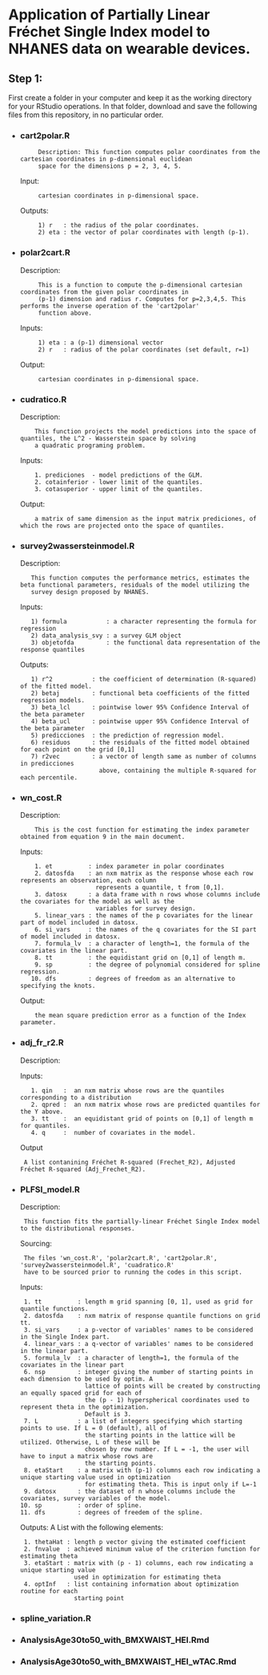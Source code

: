# Application of Partially Linear Fréchet Single Index model to NHANES data on wearable devices.

## Step 1:

First create a folder in your computer and keep it as the working directory for your RStudio operations. In that folder, download and save the following files from this repository, in no particular order. 

 - ### cart2polar.R
    
            Description: This function computes polar coordinates from the cartesian coordinates in p-dimensional euclidean 
            space for the dimensions p = 2, 3, 4, 5.
            
    Input:
    
            cartesian coordinates in p-dimensional space.
             
    Outputs:  
    
            1) r   : the radius of the polar coordinates.
            2) eta : the vector of polar coordinates with length (p-1).

 - ### polar2cart.R

    Description: 
    
            This is a function to compute the p-dimensional cartesian coordinates from the given polar coordinates in 
            (p-1) dimension and radius r. Computes for p=2,3,4,5. This performs the inverse operation of the 'cart2polar' 
            function above.

    Inputs: 
    
            1) eta : a (p-1) dimensional vector
            2) r   : radius of the polar coordinates (set default, r=1)
    
    
    Output:         
            
            cartesian coordinates in p-dimensional space.
    
  - ### cudratico.R
    
    Description: 
    
            This function projects the model predictions into the space of quantiles, the L^2 - Wasserstein space by solving 
            a quadratic programing problem. 
    
    Inputs:
    
            1. prediciones  - model predictions of the GLM.
            2. cotainferior - lower limit of the quantiles.
            3. cotasuperior - upper limit of the quantiles.
    
    Output:
    
            a matrix of same dimension as the input matrix prediciones, of which the rows are projected onto the space of quantiles.
    
  - ### survey2wassersteinmodel.R

    Description:
    
           This function computes the performance metrics, estimates the beta functional parameters, residuals of the model utilizing the 
           survey design proposed by NHANES. 
           
    Inputs: 
    
           1) formula           : a character representing the formula for regression
           2) data_analysis_svy : a survey GLM object 
           3) objetofda         : the functional data representation of the response quantiles

    Outputs:
   
           1) r^2           : the coefficient of determination (R-squared) of the fitted model.
           2) betaj         : functional beta coefficients of the fitted regression models. 
           3) beta_lcl      : pointwise lower 95% Confidence Interval of the beta parameter
           4) beta_ucl      : pointwise upper 95% Confidence Interval of the beta parameter
           5) predicciones  : the prediction of regression model.
           6) residuos      : the residuals of the fitted model obtained for each point on the grid [0,1]
           7) r2vec         : a vector of length same as number of columns in predicciones 
                              above, containing the multiple R-squared for each percentile.
           
    
  - ### wn_cost.R

    Description: 
    
            This is the cost function for estimating the index parameter obtained from equation 9 in the main document.

    Inputs:
    
            1. et          : index parameter in polar coordinates
            2. datosfda    : an nxm matrix as the response whose each row represents an observation, each column 
                             represents a quantile, t from [0,1].
            3. datosx      : a data frame with n rows whose columns include the covariates for the model as well as the
                             variables for survey design.
            5. linear_vars : the names of the p covariates for the linear part of model included in datosx.
            6. si_vars     : the names of the q covariates for the SI part of model included in datosx.
            7. formula_lv  : a character of length=1, the formula of the covariates in the linear part.
            8. tt          : the equidistant grid on [0,1] of length m.
            9. sp          : the degree of polynomial considered for spline regression.
           10. dfs         : degrees of freedom as an alternative to specifying the knots.

  
    Output:
  
            the mean square prediction error as a function of the Index parameter.
            
  - ### adj_fr_r2.R

    Description: 
   
    Inputs:  
   
           1. qin   :  an nxm matrix whose rows are the quantiles corresponding to a distribution
           2. qpred :  an nxm matrix whose rows are predicted quantiles for the Y above. 
           3. tt    :  an equidistant grid of points on [0,1] of length m for quantiles.
           4. q     :  number of covariates in the model.
   
   
    Output 
    
         A list contanining Fréchet R-squared (Frechet_R2), Adjusted Fréchet R-squared (Adj_Frechet_R2).
        
  - ### PLFSI_model.R

    Description: 
    
         This function fits the partially-linear Fréchet Single Index model to the distributional responses.
         
    Sourcing: 
    
         The files 'wn_cost.R', 'polar2cart.R', 'cart2polar.R', 'survey2wassersteinmodel.R', 'cuadratico.R' 
         have to be sourced prior to running the codes in this script.
         
    Inputs:
    
         1. tt          : length m grid spanning [0, 1], used as grid for quantile functions.
         2. datosfda    : nxm matrix of response quantile functions on grid tt.
         3. si_vars     : a p-vector of variables' names to be considered in the Single Index part.
         4. linear_vars : a q-vector of variables' names to be considered in the linear part.
         5. formula_lv  : a character of length=1, the formula of the covariates in the linear part
         6. nsp         : integer giving the number of starting points in each dimension to be used by optim. A 
                          lattice of points will be created by constructing an equally spaced grid for each of 
                          the (p - 1) hyperspherical coordinates used to represent theta in the optimization. 
                          Default is 3.
         7. L           : a list of integers specifying which starting points to use. If L = 0 (default), all of 
                          the starting points in the lattice will be utilized. Otherwise, L of these will be 
                          chosen by row number. If L = -1, the user will have to input a matrix whose rows are 
                          the starting points.
         8. etaStart    : a matrix with (p-1) columns each row indicating a unique starting value used in optimization 
                          for estimating theta. This is input only if L=-1 
         9. datosx      : the dataset of n whose columns include the covariates, survey variables of the model.
        10. sp          : order of spline.
        11. dfs         : degrees of freedem of the spline.

    
    Outputs: A List with the following elements:
    
         1. thetaHat : length p vector giving the estimated coefficient
         2. fnvalue  : achieved minimum value of the criterion function for estimating theta
         3. etaStart : matrix with (p - 1) columns, each row indicating a unique starting value
                       used in optimization for estimating theta
         4. optInf   : list containing information about optimization routine for each
                       starting point
                       
                       
  - ### spline_variation.R
  - ### AnalysisAge30to50_with_BMXWAIST_HEI.Rmd
  - ### AnalysisAge30to50_with_BMXWAIST_HEI_wTAC.Rmd



